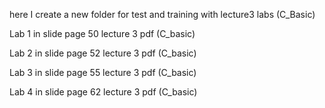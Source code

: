 here I create a new folder for test and training with lecture3 labs (C_Basic) 

Lab 1 in slide page 50 lecture 3 pdf (C_basic)

Lab 2 in slide page 52 lecture 3 pdf (C_basic)

Lab 3 in slide page 55 lecture 3 pdf (C_basic)

Lab 4 in slide page 62 lecture 3 pdf (C_basic)

